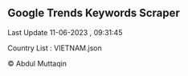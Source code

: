 

## Google Trends Keywords Scraper 
 
Last Update 11-06-2023 , 09:31:45

Country List :
VIETNAM.json



© Abdul Muttaqin 
